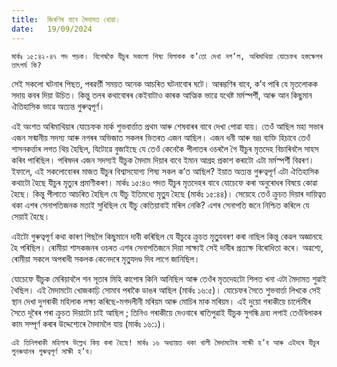 ```yaml
---
title:  জিৰণিৰ বাবে মৈদামত থোৱা।
date:   19/09/2024
---
```


`মাৰ্কঃ ১৫:৪২-৪৭ পদ পড়ক। বিশেষকৈ যীচুৰ সকলো শিষ্য বিলাকক ক’তো দেখা নগ’ল, অৰিমাথিয়া যোচেফৰ হস্তক্ষেপৰ তাৎপৰ্য কি?`

সেই সকলো ঘটনাৰ পিছত, পৰৱৰ্ত্তী সময়ত অনেক আচৰিত ঘটনাবোৰ ঘটে। আৰম্ভণিৰ বাবে, ক’ব পাৰি যে মৃতলোকক সদায় কবৰ দিয়া উচিত। কিন্তু তলৰ কথাবোৰৰ কেইবাটাও কাৰক আত্মিক ভাৱে যথেষ্ট মৰ্মস্পর্শী, আৰু আন কিছুমান ঐতিহাসিক ভাৱে অত্যন্ত গুৰুত্বপূৰ্ণ।

এই অংশত অৰিমাথিয়াৰ যোচেফক মাৰ্ক শুভবাৰ্ত্তাত প্ৰথম আৰু শেষবাৰৰ বাবে দেখা পোৱা যায়। তেওঁ আছিল মহা সভাৰ এজন সন্মানীয় সদস্য আৰু নগৰৰ অভিজাত সকলৰ ভিতৰত এজন আছিল। এজন ধনী আৰু ভদ্ৰ ব্যক্তি হিচাবে তেওঁ শাসনকৰ্ত্তাৰ লগত থিয় হৈছিল, যিটোৱে বুজাইছে যে তেওঁ কেনেকৈ পীলাতৰ ওচৰলৈ গৈ যীচুৰ মৃতদেহ বিচাৰিবলৈ সাহস কৰিব পাৰিছিল। পৰিষদৰ এজন সদস্যই যীচুক মৈদাম দিয়াৰ বাবে ইমান আগ্ৰহ প্ৰকাশ কৰাটো এটা মৰ্মস্পর্শী বিৱৰণ। ইফালে, এই সকলোবোৰৰ মাজত যীচুৰ বিশ্বাসযোগ্য শিষ্য সকল ক’ত আছিল? ইয়াত অত্যন্ত গুৰুত্বপূৰ্ণ এটা ঐতিহাসিক কথাটো হৈছে যীচুৰ মৃত্যুৰ প্ৰমাণীকৰণ। মাৰ্কঃ ১৫:৪৩ পদত যীচুৰ মৃতদেহৰ বাবে যোচেফে কৰা অনুৰোধৰ বিষয়ে কোৱা হৈছে। কিন্তু পীলাতে আচৰিত হৈছিল যে যীচু ইতিমধ্যে মৃতু্য হৈছে (মাৰ্কঃ ১৫:৪৪)। সেয়েহে তেওঁ ক্ৰুচত দিয়াৰ দায়িত্বত থকা এশৰ সেনাপতিজনক মতাই সুধিছিল যে যীচু কেতিয়াবাই মৰিল নেকি? এশৰ সেনাপতি জনে নিশ্চিত কৰিলে যে সেয়াই হৈছে।

এইটো গুৰুত্বপূৰ্ণ কথা কাৰণ পিছলৈ কিছুমানে দাবী কৰিছিল যে যীচুৱে ক্ৰুচত মৃতু্যবৰণ কৰা নাছিল কিন্তু কেৱল অজ্ঞানহে হৈ পৰিছিল। ৰোমীয়া শাসকজনৰ ওচৰত এশৰ সেনাপতিজনে দিয়া সাক্ষ্যই সেই দাবীৰ প্ৰত্যক্ষ বিৰোধিতা কৰে। অৱশ্যে, ৰোমীয়া সকলে অপৰাধী সকলক কেনেদৰে মৃতু্যদণ্ড দিব লাগে জানিছিল।

যোচেফে যীচুক মেৰিয়াবলৈ শন সূতাৰ মিহি কাপোৰ কিনি আনিছিল আৰু তেওঁৰ মৃতদেহটো শিলত খনা এটা মৈদামত শুৱাই থৈছিল। এই মৈদামটো খোজকাঢ়ি সোমাব পৰাকৈ ডাঙৰ আছিল (মাৰ্কঃ ১৬:৫)। যোচেফৰ সৈতে শুভবাৰ্ত্তা লিখকে সেই স্থান দেখা দুগৰাকী মহিলাক লক্ষ্য কৰিছে-মগদলীনী মৰিয়ম আৰু মোচিৰ মাক মৰিয়ম। এই দুয়ো গৰাকীয়ে চাৰ্লোমীৰ সৈতে দূৰৈৰ পৰা ক্ৰুচত দিয়াটো চাই আছিল ; তিনিও গৰাকীয়ে দেওবাৰে ৰাতিপুৱাই যীচুক সুগন্ধি দ্ৰব্য লগাই তেওঁবিলাকৰ কাম সম্পূৰ্ণ কৰাৰ উদ্দেশ্যেৰে মৈদামলৈ যায় (মাৰ্কঃ ১৬:১)।

`এই তিনিগৰাকী মহিলাৰ উল্লেখ কিয় কৰা হৈছে! মাৰ্কঃ ১৬ অধ্যায়ত থকা খালী মৈদামটোৰ সাক্ষী হ’ব আৰু এইদৰে যীচুৰ পুনৰুত্থানৰ গুৰুত্বপূৰ্ণ সাক্ষী হ’ব।`